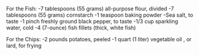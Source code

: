 For the Fish:
    -7 tablespoons (55 grams) all-purpose flour, divided
    -7 tablespoons (55 grams) cornstarch
    -1 teaspoon baking powder
    -Sea salt, to taste
    -1 pinch freshly ground black pepper, to taste
    -1/3 cup sparkling water, cold
    -4 (7-ounce) fish fillets (thick, white fish)

For the Chips:
    -2 pounds potatoes, peeled
    -1 quart (1 liter) vegetable oil , or lard, for frying